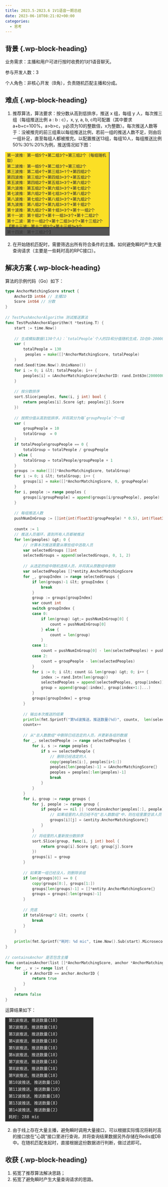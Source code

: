 ```yaml
---
title: 2023.5-2023.6 1V1语音一期总结
date: 2023-06-18T08:21:02+00:00
categories:
  - 思考
---
```


## <span class="ez-toc-section" id="%E8%83%8C%E6%99%AF"></span>背景<span class="ez-toc-section-end"></span> {.wp-block-heading}

业务需求：主播和用户可进行按时收费的1对1语音聊天。

参与开发人数：3

个人角色：非核心开发（B角），负责随机匹配主播和分成。

## <span class="ez-toc-section" id="%E9%9A%BE%E7%82%B9"></span>难点<span class="ez-toc-section-end"></span> {.wp-block-heading}

<ol start="1">
  <li>
    推荐算法，算法要求：按分数从高到低排序，推送&nbsp;x&nbsp;组，每组&nbsp;y&nbsp;人，每次推三组（每组推送比例&nbsp;a&nbsp;:&nbsp;b&nbsp;:&nbsp;c），x,&nbsp;y,&nbsp;a,&nbsp;b,&nbsp;c均可配置（其中要求a+b+c=100%，a>b>c，y必须为10的整数倍，x为整数）。每次推送人数等于：没被推完的前三组乘以每组推送比例，若前一组的推送人数不足，则由后一组补足，直至每组人都被推完。以配置推送13组，每组10人，每组推送比例50%:30%:20%为例，推送情况如下图：
  </li>
</ol>

![](image.png)

<ol start="2">
  <li>
    在开始随机匹配时，需要筛选出所有符合条件的主播。如何避免瞬时产生大量查询请求（主要是一些耗时高的RPC接口）。
  </li>
</ol>

## <span class="ez-toc-section" id="%E8%A7%A3%E5%86%B3%E6%96%B9%E6%A1%88"></span>解决方案<span class="ez-toc-section-end"></span> {.wp-block-heading}

算法的示例代码（Go）如下：

```go
type AnchorMatchingScore struct {
	AnchorID int64 // 主播ID
	Score int64 // 分数
}

// TestPushAnchorAlgorithm 测试推送算法
func TestPushAnchorAlgorithm(t *testing.T) {
    start := time.Now()

	// 生成模拟数据(130个人)：`totalPeople`个人的ID和分值随机生成，ID在0-2000000，分数在0~999之间
    var (
        totalPeople = 130
	     peoples = make([]*AnchorMatchingScore, totalPeople)
    )
	rand.Seed(time.Now().UnixNano())
	for i := 0; i &lt; totalPeople; i++ {
		peoples[i] = &AnchorMatchingScore{AnchorID: rand.Int63n(2000000), Score: rand.Int63n(1000)}
	}

    // 按分数排序
	sort.Slice(peoples, func(i, j int) bool {
		return peoples[i].Score &gt; peoples[j].Score
	})

    // 按照分值从高到低排序，并将其分为每`groupPeople`个一组
	var (
		groupPeople = 10
		totalGroup  = 0
	)
	if totalPeople%groupPeople == 0 {
		totalGroup = totalPeople / groupPeople
	} else {
		totalGroup = totalPeople/groupPeople + 1
	}
	groups := make([][]*AnchorMatchingScore, totalGroup)
	for i := 0; i &lt; totalGroup; i++ {
		groups[i] = make([]*AnchorMatchingScore, 0, groupPeople)
	}
	for i, people := range peoples {
		groups[i/groupPeople] = append(groups[i/groupPeople], people)
	}

    // 每组推送人数
	pushNumInGroup := []int{int(float32(groupPeople) * 0.5), int(float32(groupPeople) * 0.3), int(float32(groupPeople) * 0.2)}

    countx := 1
	// 推送人员循环，直到所有人员都被推送
	for len(peoples) &gt; 0 {
		// 计算本次推送需要从哪些组中选取人员
		var selectedGroups []int
		selectedGroups = append(selectedGroups, 0, 1, 2)

		// 从选定的组中随机选择人员，并将其从原数组中删除
		var selectedPeoples []*entity.AnchorMatchingScore
		for _, groupIndex := range selectedGroups {
			if len(groups)-1 &lt; groupIndex {
				break
			}
			group := groups[groupIndex]
			var count int
			switch groupIndex {
			case 0:
				if len(group) &gt;= pushNumInGroup[0] {
					count = pushNumInGroup[0]
				} else {
					count = len(group)
				}
			case 1:
				count = pushNumInGroup[0] - len(selectedPeoples) + pushNumInGroup[1]
			case 2:
				count = groupPeople - len(selectedPeoples)
			}
			for i := 0; i &lt; count && len(group) &gt; 0; i++ {
				index := rand.Intn(len(group))
				selectedPeoples = append(selectedPeoples, group[index])
				group = append(group[:index], group[index+1:]...)
			}
			groups[groupIndex] = group
		}

		// 输出本次推送的结果
		println(fmt.Sprintf("第%d波推送，推送数量(%d)", countx,  len(selectedPeoples)))
		countx++

		// 从"总人数数组"中删除已经选定的人员，并更新各组的数据
		for _, selectedPeople := range selectedPeoples {
			for i, s := range peoples {
				if s == selectedPeople {
					// 删除已经选定的人
					copy(peoples[i:], peoples[i+1:])
					peoples[len(peoples)-1] = &AnchorMatchingScore{}
					peoples = peoples[:len(peoples)-1]
					break
				}
			}
		}
		for i, group := range groups {
			for j, people := range group {
				if people == nil || !containsAnchor(peoples[:], people) {
					// 如果组里的人员已经不在"总人数数组"中，则在组里置空该人员
					groups[i][j] = &entity.AnchorMatchingScore{}
				}
			}
			// 将组里的人重新按分数排序
			sort.Slice(group, func(i, j int) bool {
				return group[i].Score &gt; group[j].Score
			})
			groups[i] = group
		}

		// 如果第一组已经没人，则删除该组
		if len(groups[0]) == 0 {
			copy(groups[0:], groups[1:])
			groups[len(groups)-1] = []*entity.AnchorMatchingScore{}
			groups = groups[:len(groups)-1]
		}

		// 兜底
		if totalGroup*2 &lt; countx {
			break
		}
	}

	println(fmt.Sprintf("耗时: %d mic", time.Now().Sub(start).Microseconds()))
}

// containsAnchor 是否包含主播
func containsAnchor(list []*AnchorMatchingScore, anchor *AnchorMatchingScore) bool {
	for _, v := range list {
		if v.AnchorID == anchor.AnchorID {
			return true
		}
	}
	return false
}
```

运算结果如下：

![](image-1.png)

<ol start="2">
  <li>
    由于线上存在大量主播，避免瞬时调用大量接口，可以根据实际情况将耗时高的接口放在“心跳”接口里进行查询，并将查询结果数据另外存储在Redis或DB中。在随机匹配发起时，直接根据这份数据进行判断，做过滤即可。
  </li>
</ol>

## <span class="ez-toc-section" id="%E6%94%B6%E8%8E%B7"></span>收获<span class="ez-toc-section-end"></span> {.wp-block-heading}

<ol start="1">
  <li>
    拓宽了推荐算法解决思路；
  </li>
  <li>
    拓宽了避免瞬时产生大量查询请求的思路。
  </li>
</ol>